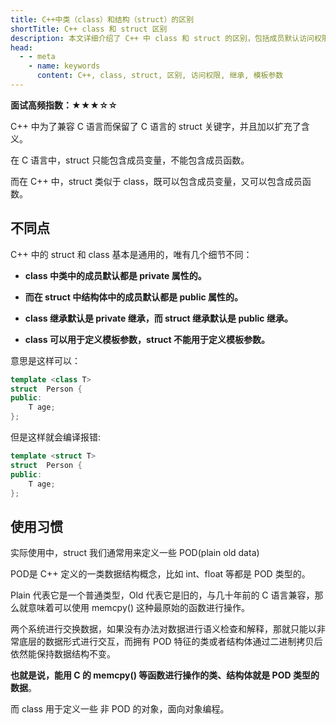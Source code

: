 ```yaml
---
title: C++中类（class）和结构（struct）的区别
shortTitle: C++ class 和 struct 区别
description: 本文详细介绍了 C++ 中 class 和 struct 的区别，包括成员默认访问权限、继承默认访问权限、模板参数使用等方面的差异。
head:
  - - meta
    - name: keywords
      content: C++, class, struct, 区别, 访问权限, 继承, 模板参数
---
```


**面试高频指数：★★★☆☆**

C++ 中为了兼容 C 语言而保留了 C 语言的 struct 关键字，并且加以扩充了含义。

在 C 语言中，struct 只能包含成员变量，不能包含成员函数。

而在 C++ 中，struct 类似于 class，既可以包含成员变量，又可以包含成员函数。

## 不同点

C++ 中的 struct 和 class 基本是通用的，唯有几个细节不同：

* **class 中类中的成员默认都是 private 属性的。**

* **而在 struct 中结构体中的成员默认都是 public 属性的。**

* **class 继承默认是 private 继承，而 struct 继承默认是 public 继承。**

* **class 可以用于定义模板参数，struct 不能用于定义模板参数。**

意思是这样可以：

```cpp
template <class T>
struct  Person {
public:
    T age;
};
```

但是这样就会编译报错:

```cpp
template <struct T>
struct  Person {
public:
    T age;
};
```

## 使用习惯
实际使用中，struct 我们通常用来定义一些 POD(plain old data)

POD是 C++ 定义的一类数据结构概念，比如 int、float 等都是 POD 类型的。

Plain 代表它是一个普通类型，Old 代表它是旧的，与几十年前的 C 语言兼容，那么就意味着可以使用 memcpy() 这种最原始的函数进行操作。

两个系统进行交换数据，如果没有办法对数据进行语义检查和解释，那就只能以非常底层的数据形式进行交互，而拥有 POD 特征的类或者结构体通过二进制拷贝后依然能保持数据结构不变。

**也就是说，能用 C 的 memcpy() 等函数进行操作的类、结构体就是 POD 类型的数据**。

而 class 用于定义一些 非 POD 的对象，面向对象编程。